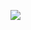 ![](https://user-images.githubusercontent.com/102017089/165485834-7bde770a-ca2f-4068-bedd-b6499eb5ed67.png)

